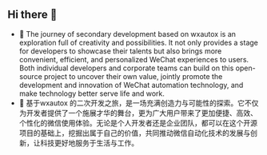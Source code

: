 ## Hi there 👋
- 🔭 The journey of secondary development based on wxautox is an exploration full of creativity and possibilities. It not only provides a stage for developers to showcase their talents but also brings more convenient, efficient, and personalized WeChat experiences to users. Both individual developers and corporate teams can build on this open-source project to uncover their own value, jointly promote the development and innovation of WeChat automation technology, and make technology better serve life and work.
- 🌱 基于wxautox 的二次开发之旅，是一场充满创造力与可能性的探索。它不仅为开发者提供了一个施展才华的舞台，更为广大用户带来了更加便捷、高效、个性化的微信使用体验。无论是个人开发者还是企业团队，都可以在这个开源项目的基础上，挖掘出属于自己的价值，共同推动微信自动化技术的发展与创新，让科技更好地服务于生活与工作。
